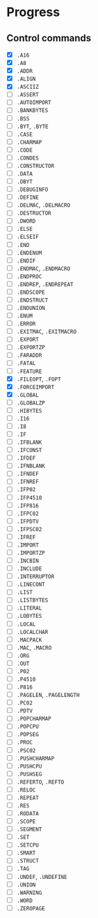 # Progress

## Control commands

- [x] `.A16`
- [x] `.A8`
- [x] `.ADDR`
- [x] `.ALIGN`
- [x] `.ASCIIZ`
- [ ] `.ASSERT`
- [ ] `.AUTOIMPORT`
- [ ] `.BANKBYTES`
- [ ] `.BSS`
- [ ] `.BYT`, `.BYTE`
- [ ] `.CASE`
- [ ] `.CHARMAP`
- [ ] `.CODE`
- [ ] `.CONDES`
- [ ] `.CONSTRUCTOR`
- [ ] `.DATA`
- [ ] `.DBYT`
- [ ] `.DEBUGINFO`
- [ ] `.DEFINE`
- [ ] `.DELMAC`, `.DELMACRO`
- [ ] `.DESTRUCTOR`
- [ ] `.DWORD`
- [ ] `.ELSE`
- [ ] `.ELSEIF`
- [ ] `.END`
- [ ] `.ENDENUM`
- [ ] `.ENDIF`
- [ ] `.ENDMAC`, `.ENDMACRO`
- [ ] `.ENDPROC`
- [ ] `.ENDREP`, `.ENDREPEAT`
- [ ] `.ENDSCOPE`
- [ ] `.ENDSTRUCT`
- [ ] `.ENDUNION`
- [ ] `.ENUM`
- [ ] `.ERROR`
- [ ] `.EXITMAC`, `.EXITMACRO`
- [ ] `.EXPORT`
- [ ] `.EXPORTZP`
- [ ] `.FARADDR`
- [ ] `.FATAL`
- [ ] `.FEATURE`
- [x] `.FILEOPT`, `.FOPT`
- [x] `.FORCEIMPORT`
- [x] `.GLOBAL`
- [ ] `.GLOBALZP`
- [ ] `.HIBYTES`
- [ ] `.I16`
- [ ] `.I8`
- [ ] `.IF`
- [ ] `.IFBLANK`
- [ ] `.IFCONST`
- [ ] `.IFDEF`
- [ ] `.IFNBLANK`
- [ ] `.IFNDEF`
- [ ] `.IFNREF`
- [ ] `.IFP02`
- [ ] `.IFP4510`
- [ ] `.IFP816`
- [ ] `.IFPC02`
- [ ] `.IFPDTV`
- [ ] `.IFPSC02`
- [ ] `.IFREF`
- [ ] `.IMPORT`
- [ ] `.IMPORTZP`
- [ ] `.INCBIN`
- [ ] `.INCLUDE`
- [ ] `.INTERRUPTOR`
- [ ] `.LINECONT`
- [ ] `.LIST`
- [ ] `.LISTBYTES`
- [ ] `.LITERAL`
- [ ] `.LOBYTES`
- [ ] `.LOCAL`
- [ ] `.LOCALCHAR`
- [ ] `.MACPACK`
- [ ] `.MAC`, `.MACRO`
- [ ] `.ORG`
- [ ] `.OUT`
- [ ] `.P02`
- [ ] `.P4510`
- [ ] `.P816`
- [ ] `.PAGELEN`, `.PAGELENGTH`
- [ ] `.PC02`
- [ ] `.PDTV`
- [ ] `.POPCHARMAP`
- [ ] `.POPCPU`
- [ ] `.POPSEG`
- [ ] `.PROC`
- [ ] `.PSC02`
- [ ] `.PUSHCHARMAP`
- [ ] `.PUSHCPU`
- [ ] `.PUSHSEG`
- [ ] `.REFERTO`, `.REFTO`
- [ ] `.RELOC`
- [ ] `.REPEAT`
- [ ] `.RES`
- [ ] `.RODATA`
- [ ] `.SCOPE`
- [ ] `.SEGMENT`
- [ ] `.SET`
- [ ] `.SETCPU`
- [ ] `.SMART`
- [ ] `.STRUCT`
- [ ] `.TAG`
- [ ] `.UNDEF`, `.UNDEFINE`
- [ ] `.UNION`
- [ ] `.WARNING`
- [ ] `.WORD`
- [ ] `.ZEROPAGE`
